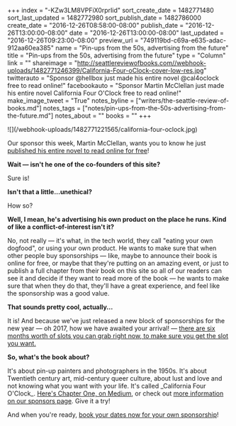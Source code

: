 +++
index = "-KZw3LM8VPFiX0rprIid"
sort_create_date = 1482771480
sort_last_updated = 1482772980
sort_publish_date = 1482786000
create_date = "2016-12-26T08:58:00-08:00"
publish_date = "2016-12-26T13:00:00-08:00"
date = "2016-12-26T13:00:00-08:00"
last_updated = "2016-12-26T09:23:00-08:00"
preview_url = "749119bd-c69a-e635-adac-912aa60ea385"
name = "Pin-ups from the 50s, advertising from the future"
title = "Pin-ups from the 50s, advertising from the future"
type = "Column"
link = ""
shareimage = "http://seattlereviewofbooks.com//webhook-uploads/1482771246399/California-Four-oClock-cover-low-res.jpg"
twitterauto = "Sponsor @hellbox just made his entire novel @cal4oclock free to read online!"
facebookauto = "Sponsor Martin McClellan just made his entire novel California Four O'Clock free to read online!"
make_image_tweet = "True"
notes_byline = ["writers/the-seattle-review-of-books.md"]
notes_tags = ["notes/pin-ups-from-the-50s-advertising-from-the-future.md"]
notes_about = ""
books = ""
+++
<p class="image-left">![](/webhook-uploads/1482771221565/california-four-oclock.jpg)</p>

<p class="noindent">Our sponsor this week, Martin McClellan, wants you to know he just <a href="https://medium.com/california-four-oclock" title="California Four O’Clock – Medium">published his entire novel to read online for free</a>!</p>

<p class="noindent"><strong>Wait — isn't he one of the co-founders of this site? </strong></p>

<p class="noindent">Sure is!</p>

<p class="noindent"><strong>Isn't that a little...unethical?</strong></p>

<p class="noindent">How so?</p>

<p class="noindent"><strong>Well, I mean, he's advertising his own product on the place he runs. Kind of like a conflict-of-interest isn't it?</strong></p>

<p class="noindent">No, not really — it's what, in the tech world, they call "eating your own dogfood", or using your own product. He wants to make sure that when other people buy sponsorships — like, maybe to announce their book is online for free, or maybe that they're putting on an amazing event, or just to publish a full chapter from their book on this site so all of our readers can see it and decide if they want to read more of the book — he wants to make sure that when they do that, they'll have a great experience, and feel like the sponsorship was a good value.</p>

<p class="noindent"><strong>That sounds pretty cool, actually...</strong></p>

<p class="noindent">It is! And because we've just released a new block of sponsorships for the new year — oh 2017, how we have awaited your arrival! — <a href="http://www.seattlereviewofbooks.com/sponsor/book/" title="The Seattle Review of Books - Sponsor the Seattle Review of Books">there are six months worth of slots you can grab right now, to make sure you get the slot you want.</a></p>

<p class="noindent"><strong>So, what's the book about?</strong></p>

<p class="noindent">It's about pin-up painters and photographers in the 1950s. It's about Twentieth century art, mid-century queer culture, about lust and love and not knowing what you want with your life. It's called _California Four O'Clock_. <a href="https://medium.com/california-four-oclock/chapter-one-los-angeles-1955-f7fe7f492c49#.oenpu699a" title="Chapter One — Los Angeles, 1955 – California Four O’Clock – Medium">Here's Chapter One, on Medium</a>, or check out <a href="http://www.seattlereviewofbooks.com/sponsorships" title="The Seattle Review of Books - sponsorships">more information on our sponsors page</a>. Give it a try!</p>

<p class="noindent">And when you're ready, <a href="http://www.seattlereviewofbooks.com/sponsor/book/" title="The Seattle Review of Books - Sponsor the Seattle Review of Books">book your dates now for your own sponsorship</a>!</p>
